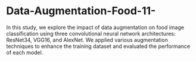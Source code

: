 # Data-Augmentation-Food-11-
In this study, we explore the impact of data augmentation on food image classification using three convolutional neural network architectures: ResNet34, VGG16, and AlexNet. We applied various augmentation techniques to enhance the training dataset and evaluated the performance of each model. 

